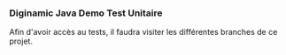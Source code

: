 ### Diginamic Java Demo Test Unitaire

Afin d'avoir accès au tests, il faudra visiter les différentes branches de ce projet.
